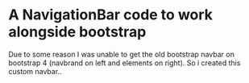 # A NavigationBar code to work alongside bootstrap

Due to some reason I was unable to get the old bootstrap navbar on bootstrap 4 (navbrand on left and elements on right). So i created this custom navbar..